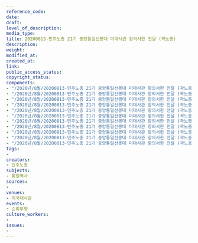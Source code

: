 ```yaml
---
reference_code: 
date: 
draft: 
level_of_description: 
media_type: 
title: 20200813-민주노총 21기 중앙통일선봉대 미대사관 항의서한 전달 (곽노충)
description: 
weight: 
modified_at: 
created_at: 
link: 
public_access_status: 
copyright_status: 
components:
- "/2020년/8월/20200813-민주노총 21기 중앙통일선봉대 미대사관 항의서한 전달 (곽노충)/20-08-13통선대1늘푸른소나무_11.jpg"
- "/2020년/8월/20200813-민주노총 21기 중앙통일선봉대 미대사관 항의서한 전달 (곽노충)/20-08-13통선대1늘푸른소나무_10.jpg"
- "/2020년/8월/20200813-민주노총 21기 중앙통일선봉대 미대사관 항의서한 전달 (곽노충)/20-08-13통선대1늘푸른소나무_15.jpg"
- "/2020년/8월/20200813-민주노총 21기 중앙통일선봉대 미대사관 항의서한 전달 (곽노충)/20-08-13통선대1늘푸른소나무_9.jpg"
- "/2020년/8월/20200813-민주노총 21기 중앙통일선봉대 미대사관 항의서한 전달 (곽노충)/20-08-13통선대1늘푸른소나무_14.jpg"
- "/2020년/8월/20200813-민주노총 21기 중앙통일선봉대 미대사관 항의서한 전달 (곽노충)/20-08-13통선대1늘푸른소나무_8.jpg"
- "/2020년/8월/20200813-민주노총 21기 중앙통일선봉대 미대사관 항의서한 전달 (곽노충)/20-08-13통선대1늘푸른소나무_16.jpg"
- "/2020년/8월/20200813-민주노총 21기 중앙통일선봉대 미대사관 항의서한 전달 (곽노충)/20-08-13통선대1늘푸른소나무_7.jpg"
- "/2020년/8월/20200813-민주노총 21기 중앙통일선봉대 미대사관 항의서한 전달 (곽노충)/20-08-13통선대1늘푸른소나무_13.jpg"
- "/2020년/8월/20200813-민주노총 21기 중앙통일선봉대 미대사관 항의서한 전달 (곽노충)/20-08-13통선대1늘푸른소나무_12.jpg"
- "/2020년/8월/20200813-민주노총 21기 중앙통일선봉대 미대사관 항의서한 전달 (곽노충)/20-08-13통선대1늘푸른소나무_17.jpg"
tags:
- 
creators:
- 민주노총
subjects:
- 통일역사
sources:
- 
venues:
- 미국대사관
events:
- 순회투쟁
culture_workers:
- 
issues:
- 
---
```

